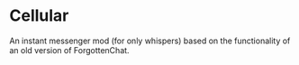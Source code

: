 # Cellular

An instant messenger mod (for only whispers) based on the functionality of an old version of ForgottenChat.
